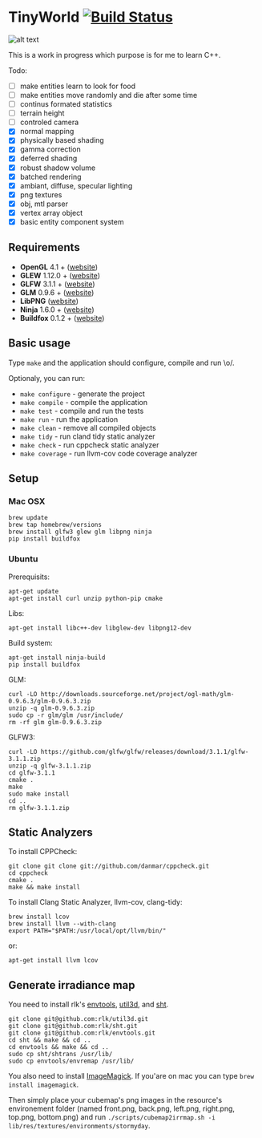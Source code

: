 # TinyWorld [![Build Status](https://travis-ci.org/xpac27/TinyWorld.svg?branch=master)](https://travis-ci.org/xpac27/TinyWorld)

![alt text](https://github.com/xpac27/TinyWorld/raw/master/screenshots/Screen-Shot-2016-02-02-at-23.29.12.gif)

This is a work in progress which purpose is for me to learn C++.

Todo:
- [ ] make entities learn to look for food
- [ ] make entities move randomly and die after some time
- [ ] continus formated statistics
- [ ] terrain height
- [ ] controled camera
- [x] normal mapping
- [x] physically based shading
- [x] gamma correction
- [x] deferred shading
- [x] robust shadow volume
- [x] batched rendering
- [x] ambiant, diffuse, specular lighting
- [x] png textures
- [x] obj, mtl parser
- [x] vertex array object
- [x] basic entity component system

## Requirements

* **OpenGL** 4.1 + ([website](https://www.opengl.org/))
* **GLEW** 1.12.0 + ([website](http://glew.sourceforge.net/))
* **GLFW** 3.1.1 + ([website](glfw.org/index.html))
* **GLM** 0.9.6 + ([website](glm.g-truc.net))
* **LibPNG** ([website](http://www.libpng.org/pub/png/libpng.html))
* **Ninja** 1.6.0 + ([website](https://martine.github.io/ninja/))
* **Buildfox** 0.1.2 + ([website](https://github.com/beardsvibe/buildfox))

## Basic usage

Type `make` and the application should configure, compile and run \o/.

Optionaly, you can run:

- `make configure` - generate the project
- `make compile` - compile the application
- `make test` - compile and run the tests
- `make run` - run the application
- `make clean` - remove all compiled objects
- `make tidy` - run cland tidy static analyzer
- `make check` - run cppcheck static analyzer
- `make coverage` - run llvm-cov code coverage analyzer

## Setup

### Mac OSX

	brew update
	brew tap homebrew/versions
	brew install glfw3 glew glm libpng ninja
	pip install buildfox

### Ubuntu

Prerequisits:

    apt-get update
    apt-get install curl unzip python-pip cmake

Libs:

    apt-get install libc++-dev libglew-dev libpng12-dev

Build system:

    apt-get install ninja-build
    pip install buildfox

GLM:

    curl -LO http://downloads.sourceforge.net/project/ogl-math/glm-0.9.6.3/glm-0.9.6.3.zip
    unzip -q glm-0.9.6.3.zip
    sudo cp -r glm/glm /usr/include/
    rm -rf glm glm-0.9.6.3.zip

GLFW3:

    curl -LO https://github.com/glfw/glfw/releases/download/3.1.1/glfw-3.1.1.zip
    unzip -q glfw-3.1.1.zip
    cd glfw-3.1.1
    cmake .
    make
    sudo make install
    cd ..
    rm glfw-3.1.1.zip

## Static Analyzers

To install CPPCheck:

    git clone git clone git://github.com/danmar/cppcheck.git
    cd cppcheck
    cmake .
    make && make install

To install Clang Static Analyzer, llvm-cov, clang-tidy:

	brew install lcov
	brew install llvm --with-clang
	export PATH="$PATH:/usr/local/opt/llvm/bin/"

or:

    apt-get install llvm lcov

## Generate irradiance map

You need to install rlk's [envtools](https://github.com/rlk/envtools), [util3d](https://github.com/rlk/util3d), and [sht](https://github.com/rlk/sht).

	git clone git@github.com:rlk/util3d.git
    git clone git@github.com:rlk/sht.git
    git clone git@github.com:rlk/envtools.git
    cd sht && make && cd ..
    cd envtools && make && cd ..
    sudo cp sht/shtrans /usr/lib/
    sudo cp envtools/envremap /usr/lib/

You also need to install [ImageMagick](http://www.imagemagick.org/script/index.php). If you'are on mac you can type `brew install imagemagick`.

Then simply place your cubemap's png images in the resource's environement folder (named front.png, back.png, left.png, right.png, top.png, bottom.png) and run `./scripts/cubemap2irrmap.sh -i lib/res/textures/environments/stormyday`.

